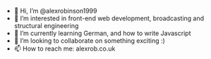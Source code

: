 - 👋 Hi, I’m @alexrobinson1999
- 👀 I’m interested in front-end web development, broadcasting and structural engineering 
- 🌱 I’m currently learning German, and how to write Javascript
- 💞️ I’m looking to collaborate on something exciting :)
- 📫 How to reach me: alexrob.co.uk

<!---
alexrobinson1999/alexrobinson1999 is a ✨ special ✨ repository because its `README.md` (this file) appears on your GitHub profile.
You can click the Preview link to take a look at your changes.
--->
